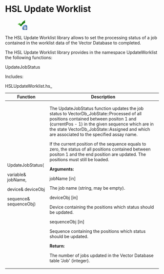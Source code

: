 # HSL Update Worklist

<figure><img src="../.gitbook/assets/image (830).png" alt=""><figcaption></figcaption></figure>

The HSL Update Worklist library allows to set the processing status of a job contained in the worklist data of the Vector Database to completed.

&#x20;

The HSL Update Worklist library provides in the namespace UpdateWorklist the following functions:

&#x20;

UpdateJobStatus

&#x20;

Includes:

HSLUpdateWorklist.hs\_

&#x20;

| Function                                                                                                             | Description                                                                                                                                                                                                                                                                                                                                                                                                                                                                                                                                                                                                                                                                                                                                                                                                                                                                                                     |
| -------------------------------------------------------------------------------------------------------------------- | --------------------------------------------------------------------------------------------------------------------------------------------------------------------------------------------------------------------------------------------------------------------------------------------------------------------------------------------------------------------------------------------------------------------------------------------------------------------------------------------------------------------------------------------------------------------------------------------------------------------------------------------------------------------------------------------------------------------------------------------------------------------------------------------------------------------------------------------------------------------------------------------------------------- |
| <p>UpdateJobStatus(</p><p>variable&#x26; jobName,</p><p>device&#x26; deviceObj</p><p>sequence&#x26; sequenceObj)</p> | <p> </p><p>The UpdateJobStatus function updates the job status to VectorDb_JobState::Processed of all positions contained between positon 1 and (currentPos - 1) in the given sequence which are in the state VectorDb_JobState::Assigned and which are associated to the specified assay name.</p><p>If the current position of the sequence equals to zero, the status of all positions contained between positon 1 and the end position are updated. The positions must still be loaded.</p><p><strong>Arguments:</strong></p><p>jobName [in]</p><p>The job name (string, may be empty).</p><p>deviceObj [in]</p><p>Device containing the positions which status should be updated.</p><p>sequenceObj [in]</p><p>Sequence containing the positions which status should be updated.</p><p><strong>Return:</strong></p><p>The number of jobs updated in the Vector Database table 'Job' (integer).</p><p> </p> |

&#x20;
